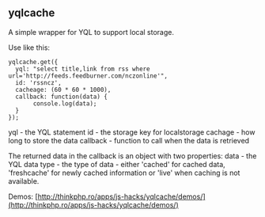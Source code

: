 yqlcache
--------

A simple wrapper for YQL to support local storage.

Use like this:

    yqlcache.get({
      yql: "select title,link from rss where url='http://feeds.feedburner.com/nczonline'",
      id: 'rssncz',
      cacheage: (60 * 60 * 1000),
      callback: function(data) {
           console.log(data); 
      }
    });

yql - the YQL statement
id  - the storage key for localstorage
cachage - how long to store the data
callback - function to call when the data is retrieved

The returned data in the callback is an object with two properties:
    data - the YQL data
    type - the type of data - either 'cached' for cached data, 'freshcache' for newly cached information
           or 'live' when caching is not available.

Demos: [http://thinkphp.ro/apps/js-hacks/yqlcache/demos/](http://thinkphp.ro/apps/js-hacks/yqlcache/demos/)
            
                              
